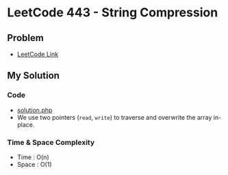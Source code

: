 # LeetCode 443 - String Compression

## Problem  
- [LeetCode Link](https://leetcode.com/problems/string-compression/)

## My Solution

### Code
- [solution.php](./solution.php)
- We use two pointers (`read`, `write`) to traverse and overwrite the array in-place.

### Time & Space Complexity
- Time  : O(n)
- Space : O(1)
